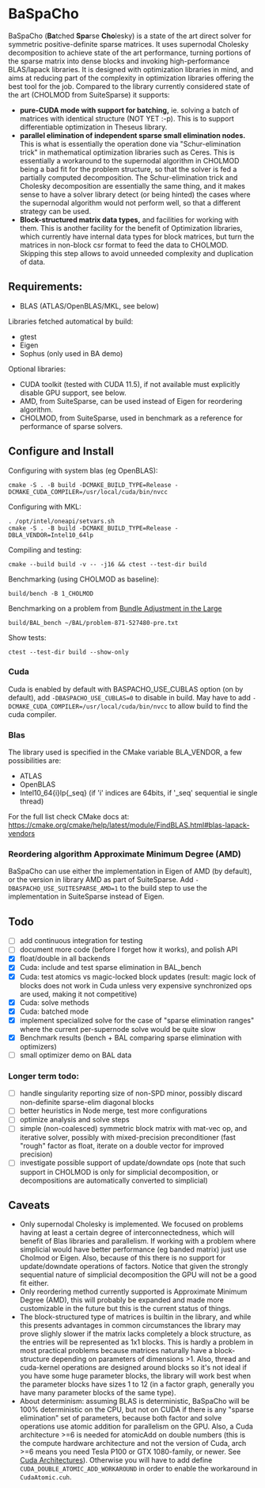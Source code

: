 # BaSpaCho

BaSpaCho (**Ba**tched **Spa**rse **Cho**lesky) is a state of the art direct solver for symmetric
positive-definite sparse matrices.
It uses supernodal Cholesky decomposition to achieve state of the art performance, turning
portions of the sparse matrix into dense blocks and invoking high-performance BLAS/lapack
libraries. It is designed with optimization libraries in mind, and aims at reducing part of
the complexity in optimization libraries offering the best tool for the job.
Compared to the library currently considered state of the art (CHOLMOD from SuiteSparse) it
supports:
* **pure-CUDA mode with support for batching,** ie. solving a batch of matrices with identical
structure (NOT YET :-p). This is to support differentiable optimization in Theseus library.
* **parallel elimination of independent sparse small elimination nodes.** This is what is essentially
the operation done via "Schur-elimination trick" in mathematical optimization libraries such as Ceres.
This is essentially a workaround to the supernodal algorithm in CHOLMOD being a bad fit for the problem
structure, so that the solver is fed a partially computed decomposition. The Schur-elimination trick
and Cholesky decomposition are essentially the same thing, and it makes sense to have a solver library
detect (or being hinted) the cases where the supernodal algorithm would not perform well, so that a
different strategy can be used.
* **Block-structured matrix data types,** and facilities for working with them. This is another
facility for the benefit of Optimization libraries, which currently have internal data
types for block matrices, but turn the matrices in non-block csr format to feed the data
to CHOLMOD. Skipping this step allows to avoid unneeded complexity and duplication of data.

## Requirements:

* BLAS (ATLAS/OpenBLAS/MKL, see below)

Libraries fetched automatical by build:
* gtest
* Eigen
* Sophus (only used in BA demo)

Optional libraries:
* CUDA toolkit (tested with CUDA 11.5), if not available must explicitly disable GPU support, see below.
* AMD, from SuiteSparse, can be used instead of Eigen for reordering algorithm.
* CHOLMOD, from SuiteSparse, used in benchmark as a reference for performance of sparse solvers.

## Configure and Install

Configuring with system blas (eg OpenBLAS):
```
cmake -S . -B build -DCMAKE_BUILD_TYPE=Release -DCMAKE_CUDA_COMPILER=/usr/local/cuda/bin/nvcc
```
Configuring with MKL:
```
. /opt/intel/oneapi/setvars.sh
cmake -S . -B build -DCMAKE_BUILD_TYPE=Release -DBLA_VENDOR=Intel10_64lp
```
Compiling and testing:
```
cmake --build build -v -- -j16 && ctest --test-dir build
```
Benchmarking (using CHOLMOD as baseline):
```
build/bench -B 1_CHOLMOD
```
Benchmarking on a problem from [Bundle Adjustment in the Large](https://grail.cs.washington.edu/projects/bal/)
```
build/BAL_bench ~/BAL/problem-871-527480-pre.txt
```
Show tests:
```
ctest --test-dir build --show-only
```

### Cuda
Cuda is enabled by default with BASPACHO_USE_CUBLAS option (on by default), add
`-DBASPACHO_USE_CUBLAS=0` to disable in build.
May have to add `-DCMAKE_CUDA_COMPILER=/usr/local/cuda/bin/nvcc` to allow build
to find the cuda compiler.

### Blas

The library used is specified in the CMake variable BLA_VENDOR,
a few possibilities are:
* ATLAS
* OpenBLAS
* Intel10_64{i}lp{_seq}
(if 'i' indices are 64bits, if '_seq' sequential ie single thread)

For the full list check CMake docs at:
https://cmake.org/cmake/help/latest/module/FindBLAS.html#blas-lapack-vendors

### Reordering algorithm Approximate Minimum Degree (AMD)

BaSpaCho can use either the implementation in Eigen of AMD (by default), or the version in library
AMD as part of SuiteSparse. Add `-DBASPACHO_USE_SUITESPARSE_AMD=1` to the build step to use the
implementation in SuiteSparse instead of Eigen.

## Todo
- [ ] add continuous integration for testing
- [ ] document more code (before I forget how it works), and polish API
- [X] float/double in all backends
- [X] Cuda: include and test sparse elimination in BAL_bench
- [X] Cuda: test atomics vs magic-locked block updates (result: magic lock of blocks does not work
      in Cuda unless very expensive synchronized ops are used, making it not competitive)
- [X] Cuda: solve methods
- [X] Cuda: batched mode
- [X] implement specialized solve for the case of "sparse elimination ranges" where the current
      per-supernode solve would be quite slow
- [X] Benchmark results (bench + BAL comparing sparse elimination with optimizers)
- [ ] small optimizer demo on BAL data

### Longer term todo:
- [ ] handle singularity reporting size of non-SPD minor, possibly discard non-definite sparse-elim
      diagonal blocks 
- [ ] better heuristics in Node merge, test more configurations
- [ ] optimize analysis and solve steps
- [ ] simple (non-coalesced) symmetric block matrix with mat-vec op, and iterative solver,
      possibly with mixed-precision preconditioner (fast "rough" factor as float, iterate
      on a double vector for improved precision)
- [ ] investigate possible support of update/downdate ops (note that such support in CHOLMOD
      is only for simplicial decomposition, or decompositions are automatically converted to
      simplicial)

## Caveats

* Only supernodal Cholesky is implemented. We focused on problems having at least a certain degree of
interconnectedness, which will benefit of Blas libraries and parallelism. If working with a problem where
simplicial would have better performance (eg banded matrix) just use Cholmod or Eigen. Also, because of
this there is no support for update/downdate operations of factors. Notice that given the strongly sequential
nature of simplicial decomposition the GPU will not be a good fit either.
* Only reordering method currently supported is Approximate Minimum Degree (AMD), this will probably be
expanded and made more customizable in the future but this is the current status of things.
* The block-structured type of matrices is builtin in the library, and while this presents advantages in
common circumstances the library may prove slighly slower if the matrix lacks completely a block structure,
as the entries will be represented as 1x1 blocks. This is hardly a problem in most practical problems
because matrices naturally have a block-structure depending on parameters of dimensions >1. Also, thread and
cuda-kernel operations are designed around blocks so it's not ideal if you have some huge parameter blocks,
the library will work best when the parameter blocks have sizes 1 to 12 (in a factor graph, generally you
have many parameter blocks of the same type).
* About determinism: assuming BLAS is deterministic, BaSpaCho will be 100% deterministic on the CPU, but
not on CUDA if there is any "sparse elimination" set of parameters, because both factor and solve operations
use atomic addition for parallelism on the GPU. Also, a Cuda architecture >=6 is needed for atomicAdd
on double numbers (this is the compute hardware architecture and not the version of Cuda, arch >=6 means
you need Tesla P100 or GTX 1080-family, or newer. See
[Cuda Architectures](https://en.wikipedia.org/wiki/CUDA#GPUs_supported)).
Otherwise you will have to add define `CUDA_DOUBLE_ATOMIC_ADD_WORKAROUND` in order to enable the workaround
in `CudaAtomic.cuh`.